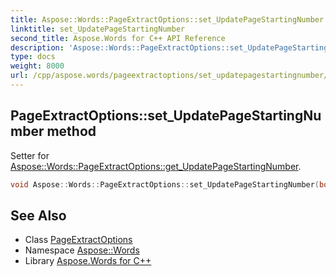 ```yaml
---
title: Aspose::Words::PageExtractOptions::set_UpdatePageStartingNumber method
linktitle: set_UpdatePageStartingNumber
second_title: Aspose.Words for C++ API Reference
description: 'Aspose::Words::PageExtractOptions::set_UpdatePageStartingNumber method. Setter for Aspose::Words::PageExtractOptions::get_UpdatePageStartingNumber in C++.'
type: docs
weight: 8000
url: /cpp/aspose.words/pageextractoptions/set_updatepagestartingnumber/
---
```

## PageExtractOptions::set_UpdatePageStartingNumber method


Setter for [Aspose::Words::PageExtractOptions::get_UpdatePageStartingNumber](../get_updatepagestartingnumber/).

```cpp
void Aspose::Words::PageExtractOptions::set_UpdatePageStartingNumber(bool value)
```

## See Also

* Class [PageExtractOptions](../)
* Namespace [Aspose::Words](../../)
* Library [Aspose.Words for C++](../../../)
